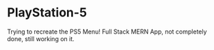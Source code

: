# PlayStation-5
Trying to recreate the PS5 Menu!
Full Stack MERN App, not completely done, still working on it.

